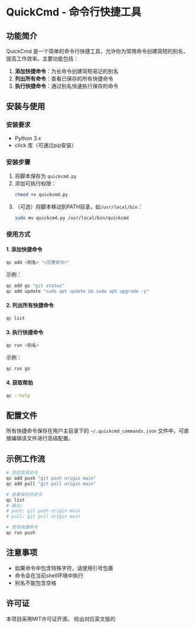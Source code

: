 # QuickCmd - 命令行快捷工具

## 功能简介

QuickCmd 是一个简单的命令行快捷工具，允许你为常用命令创建简短的别名，提高工作效率。主要功能包括：

1. **添加快捷命令**：为长命令创建简短易记的别名
2. **列出所有命令**：查看已保存的所有快捷命令
3. **执行快捷命令**：通过别名快速执行保存的命令

## 安装与使用

### 安装要求
- Python 3.x
- click 库（可通过pip安装）

### 安装步骤

1. 将脚本保存为 `quickcmd.py`
2. 添加可执行权限：
   ```bash
   chmod +x quickcmd.py
   ```
3. （可选）将脚本移动到PATH目录，如`/usr/local/bin`：
   ```bash
   sudo mv quickcmd.py /usr/local/bin/quickcmd
   ```

### 使用方式

#### 1. 添加快捷命令
```bash
qc add <别名> "<完整命令>"
```
示例：
```bash
qc add gs "git status"
qc add update "sudo apt update && sudo apt upgrade -y"
```

#### 2. 列出所有快捷命令
```bash
qc list
```

#### 3. 执行快捷命令
```bash
qc run <别名>
```
示例：
```bash
qc run gs
```

#### 4. 获取帮助
```bash
qc --help
```

## 配置文件

所有快捷命令保存在用户主目录下的 `~/.quickcmd_commands.json` 文件中，可直接编辑该文件进行高级配置。

## 示例工作流

```bash
# 添加常用命令
qc add push "git push origin main"
qc add pull "git pull origin main"

# 查看保存的命令
qc list
# 输出:
# push: git push origin main
# pull: git pull origin main

# 使用快捷命令
qc run push
```

## 注意事项

- 如果命令中包含特殊字符，请使用引号包裹
- 命令会在当前shell环境中执行
- 别名不能包含空格

## 许可证

本项目采用MIT许可证开源。
给出对应英文版的